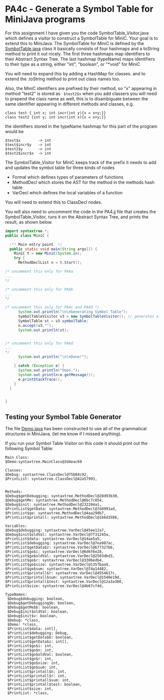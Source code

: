 # PA4c - Generate a Symbol Table for MiniJava programs

For this assignment I have given you the code SymbolTable_Visitor.java which defines a visitor to construct a SymbolTable for MiniC.
Your goal is to extend this to MiniJava.  The SymbolTable for MiniC is defined by the [SymbolTable.java](./SymbolTable.java) class
It basically consists of four hashmaps and a toString method to print it out nicely.
The first three hashmaps map identifiers to their Abstract Syntax Tree.
The last hashmap (typeName) maps identifiers to their type as a string, either "int", "boolean", or "*void" for MiniC

You will need to expand this by adding a HashMap for classes. and to extend the .toString method to print out class names too.

Also, the MiniC identifiers are prefixed by their method, so "x" appearing in method "test2" is stored as
``` $test2$x```
when you add classers you will need to prepend the class name as well, this is to disambiguate between the same identifier
appearing in different methods and classes, e.g.
```
class test { int x; int incr(int y){x = x+y;}}
class test2 {int y; int incr(int x){x = x+y;}}
```
the identifiers stored in the typeName hashmap for this part of the program would be
```
$test$x        -> int
$test$incr$y   -> int
$test2$y       -> int
$test2$incr$x  -> int
```

The SymbolTable_Visitor for MiniC keeps track of the prefix it needs to add and updates the symbol table for three kinds of nodes
* Formal   which defines types of parameters of functions
* MethodDecl   which stores the AST for the method in the methods hash table
* VarDecl  which defines the local variables of a function

You will need to extend this to ClassDecl nodes.

You will also need to uncomment the code in the PA4.jj file that 
creates the SymbolTable_Visitor, runs it on the Abstract Syntax Tree, and prints the result, as shown below.
``` java
import syntaxtree.*;
public class MiniC {

  /** Main entry point. */
  public static void main(String args[]) {
    MiniC t = new MiniC(System.in);
    try {
      MethodDeclList n = t.Start();

/* uncomment this only for PA4a
...
*/

/* uncomment this only for PA4b
...
*/

/* uncomment this only for PA4c and PA4d */
      System.out.println("\n\nGenerating Symbol Table");
      SymbolTableVisitor v3 = new SymbolTableVisitor(); // generates a SymbolTable
      SymbolTable st = v3.symbolTable;
      n.accept(v3,"");
      System.out.println(st);


/* uncomment this only for PA4d
...
*/
      System.out.println("\n\nDone!");

    } catch (Exception e) {
      System.out.println("Oops.");
      System.out.println(e.getMessage());
      e.printStackTrace();
    }
  }


}
```

## Testing your Symbol Table Generator
The file [Demo.java](./Demo.java) has been constructed to use all of the grammatical structures in MiniJava,
(let me know if I missed anything).

If you run your Symbol Table Visitor on this code it should print out the following Symbol Table:
```
Main Class:
$Demo:syntaxtree.MainClass@3d4eac69

Classes:
$Debug: syntaxtree.ClassDecl@75b84c92, 
$PrintList: syntaxtree.ClassDecl@42a57993, 


Methods: 
$Debug$getDebugging: syntaxtree.MethodDecl@28d93b30, 
$Debug$getMe: syntaxtree.MethodDecl@6bc7c054, 
$Debug$init: syntaxtree.MethodDecl@232204a1, 
$PrintList$getData: syntaxtree.MethodDecl@7d4991ad, 
$PrintList$go: syntaxtree.MethodDecl@4aa298b7, 
$PrintList$printall: syntaxtree.MethodDecl@1b6d3586, 

Variables: 
$Debug$debugging: syntaxtree.VarDecl@45ee12a7, 
$Debug$init$oldVal: syntaxtree.VarDecl@7f31245a, 
$PrintList$data: syntaxtree.VarDecl@14ae5a5, 
$PrintList$debugging: syntaxtree.VarDecl@7ea987ac, 
$PrintList$getData$z: syntaxtree.VarDecl@677327b6, 
$PrintList$go$i: syntaxtree.VarDecl@6d6f6e28, 
$PrintList$go$oldVal: syntaxtree.VarDecl@2503dbd3, 
$PrintList$go$r: syntaxtree.VarDecl@330bedb4, 
$PrintList$go$size: syntaxtree.VarDecl@135fbaa4, 
$PrintList$go$sum: syntaxtree.VarDecl@74a14482, 
$PrintList$printall$r: syntaxtree.VarDecl@4554617c, 
$PrintList$printall$sum: syntaxtree.VarDecl@1540e19d, 
$PrintList$printall$test: syntaxtree.VarDecl@12a3a380, 
$PrintList$size: syntaxtree.VarDecl@4b67cf4d, 

TypeNames: 
 $Debug$debugging: boolean,
 $Debug$getDebugging$b: boolean,
 $Debug$getMe$b: boolean,
 $Debug$init$oldVal: boolean,
 $Debug$init$v: boolean,
 $Debug: *class,
 $Demo: *class,
 $PrintList$data: int[],
 $PrintList$debugging: Debug,
 $PrintList$getData$b: boolean,
 $PrintList$getData$z: int[],
 $PrintList$go$i: int,
 $PrintList$go$n: int,
 $PrintList$go$oldVal: boolean,
 $PrintList$go$r: int,
 $PrintList$go$size: int,
 $PrintList$go$sum: int,
 $PrintList$printall$n: int,
 $PrintList$printall$r: int,
 $PrintList$printall$sum: int,
 $PrintList$printall$test: boolean,
 $PrintList$size: int,
 $PrintList: *class,
```


